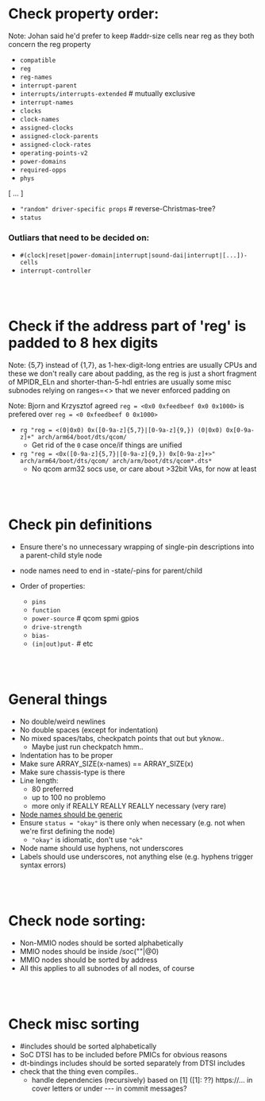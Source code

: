 # Check property order:
Note: Johan said he'd prefer to keep #addr-size cells near reg as they both concern the reg property

* `compatible`
* `reg`
* `reg-names`
* `interrupt-parent`
* `interrupts/interrupts-extended` # mutually exclusive
* `interrupt-names`
* `clocks`
* `clock-names`
* `assigned-clocks`
* `assigned-clock-parents`
* `assigned-clock-rates`
* `operating-points-v2`
* `power-domains`
* `required-opps`
* `phys`

[ ... ]

* `"random" driver-specific props` # reverse-Christmas-tree?
* `status`

### Outliars that need to be decided on:
* `#(clock|reset|power-domain|interrupt|sound-dai|interrupt|[...])-cells`
* `interrupt-controller`

</br>
</br>

# Check if the address part of 'reg' is padded to 8 hex digits
Note: {5,7} instead of {1,7}, as 1-hex-digit-long entries are usually CPUs and these we don't really care about padding, as the reg is just a short fragment of MPIDR_ELn and shorter-than-5-hdl entries are usually some misc subnodes relying on ranges=<> that we never enforced padding on

Note: Bjorn and Krzysztof agreed `reg = <0x0 0xfeedbeef 0x0 0x1000>` is prefered over `reg = <0 0xfeedbeef 0 0x1000>`

* `rg "reg = <(0|0x0) 0x([0-9a-z]{5,7}|[0-9a-z]{9,}) (0|0x0) 0x[0-9a-z]+" arch/arm64/boot/dts/qcom/`
  * Get rid of the `0` case once/if things are unified
* `rg "reg = <0x([0-9a-z]{5,7}|[0-9a-z]{9,}) 0x[0-9a-z]+>" arch/arm64/boot/dts/qcom/ arch/arm/boot/dts/qcom*.dts*`
  * No qcom arm32 socs use, or care about >32bit VAs, for now at least

</br>
</br>

# Check pin definitions
* Ensure there's no unnecessary wrapping of single-pin descriptions into a parent-child style node

* node names need to end in -state/-pins for parent/child

* Order of properties:
  * `pins`
  * `function`
  * `power-source` # qcom spmi gpios
  * `drive-strength`
  * `bias-`
  * `(in|out)put-` # etc

</br>
</br>

# General things
* No double/weird newlines
* No double spaces (except for indentation)
* No mixed spaces/tabs, checkpatch points that out but yknow..
  * Maybe just run checkpatch hmm..
* Indentation has to be proper
* Make sure ARRAY_SIZE(x-names) == ARRAY_SIZE(x)
* Make sure chassis-type is there
* Line length:
  * 80 preferred
  * up to 100 no problemo
  * more only if REALLY REALLY REALLY necessary (very rare)
* [Node names should be generic](https://devicetree-specification.readthedocs.io/en/latest/chapter2-devicetree-basics.html#generic-names-recommendation)
* Ensure `status = "okay"` is there only when necessary (e.g. not when we're first defining the node)
  * `"okay"` is idiomatic, don't use `"ok"`
* Node name should use hyphens, not underscores
* Labels should use underscores, not anything else (e.g. hyphens trigger syntax errors)

</br>
</br>

# Check node sorting:
* Non-MMIO nodes should be sorted alphabetically
* MMIO nodes should be inside /soc(""|@0)
* MMIO nodes should be sorted by address
* All this applies to all subnodes of all nodes, of course

</br>
</br>

# Check misc sorting
* #includes should be sorted alphabetically
 * SoC DTSI has to be included before PMICs for obvious reasons
* dt-bindings includes should be sorted separately from DTSI includes
* check that the thing even compiles..
  * handle dependencies (recursively) based on [1] ([1]: ??) https://... in cover letters or under --- in commit messages?

